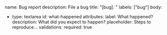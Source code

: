 name: Bug report
description: File a bug
title: "[bug]: "
labels: ["bug"]
body:
  - type: textarea
    id: what-happened
    attributes:
      label: What happened?
      description: What did you expect to happen?
      placeholder: Steps to reproduce…
    validations:
      required: true
